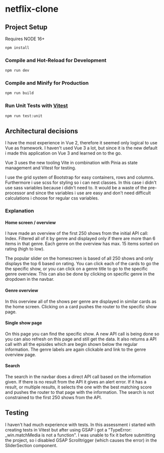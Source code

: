 # netflix-clone


## Project Setup

Requires NODE 16+

```sh
npm install
```

### Compile and Hot-Reload for Development

```sh
npm run dev
```

### Compile and Minify for Production

```sh
npm run build
```

### Run Unit Tests with [Vitest](https://vitest.dev/)

```sh
npm run test:unit
```

## Architectural decisions
I have the most experience in Vue 2, therefore it seemed only logical to use Vue as framework. I haven't used Vue 3 a lot, but since it is the new default i made this application on Vue 3 and learned on to the go.

Vue 3 uses the new tooling Vite in combination with Pinia as state management and Vitest for testing.

I use the grid system of Bootstrap for easy containers, rows and columns. Furthermore i use scss for styling so i can nest classes. In this case i didn't use sass variables because i didn't need to. It would be a waste of the pre-processor and since the variables i use are easy and don't need difficult calculations i choose for regular css variables.

### Explanation
#### Home screen / overview
I have made an overview of the first 250 shows from the initial API call: Index. Filtered all of it by genre and displayed only if there are more than 6 items in that genre. Each genre on the overview has max. 15 items sorted on rating (high to low).

The popular slider on the homescreen is based of all 250 shows and only displays the top 6 based on rating.
You can click each of the cards to go the the specific show, or you can click on a genre title to go to the specific genre overview. This can also be done by clicking on specific genre in the dropdown in the navbar.

#### Genre overview
In this overview all of the shows per genre are displayed in similar cards as the home screen. Clicking on a card pushes the router to the specific show page.

#### Single show page
On this page you can find the specific show. A new API call is being done so you can also refresh on this page and still get the data. It also returns a API call with all the episides which are begin shown below the regular information. The genre labels are again clickable and link to the genre overview page.

#### Search
The search in the navbar does a direct API call based on the information given. If there is no result from the API it gives an alert error. If it has a result, or multiple results, it selects the one with the best matching score and pushes the router to that page with the information. The search is not constrained to the first 250 shows from the API.

## Testing
I haven't had much experience with tests. In this assessment i started with creating tests in Vitest but after using GSAP i got a "TypeError: _win.matchMedia is not a function". I was unable to fix it before submitting the project, so i disabled GSAP Scrolltrigger (which causes the error) in the SliderSection component.